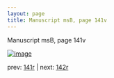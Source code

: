 ```yaml
---
layout: page
title: Manuscript msB, page 141v
---
```


Manuscript msB, page 141v

[![image](http://www.homermultitext.org/iipsrv?OBJ=IIP,1.0&FIF=/project/homer/pyramidal/deepzoom/hmt/vbbifolio/v1/vb_141v_142r.tif&WID=100&CVT=JPEG)](http://www.homermultitext.org/ict2/?urn=urn:cite2:hmt:vbbifolio.v1:vb_141v_142r)

prev:  [141r](../141r) | next:  [142r](../142r)

